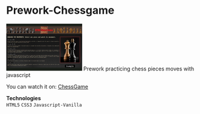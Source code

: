 # Prework-Chessgame

<img src="/img/chessgame_img.png"  width="40%" >
Prework practicing chess pieces moves with javascript


You can watch it on: [ChessGame](https://vaezman.netlify.app/chessgame/chessgame.html)

**Technologies**<br>
`HTML5`
`CSS3`
`Javascript-Vanilla`
